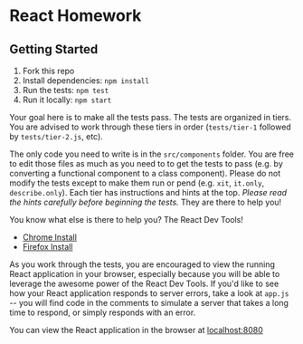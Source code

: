 # React Homework

## Getting Started

1. Fork this repo
2. Install dependencies: `npm install`
3. Run the tests: `npm test`
4. Run it locally: `npm start`

Your goal here is to make all the tests pass. The tests are organized in tiers.
You are advised to work through these tiers in order (`tests/tier-1` followed
by `tests/tier-2.js`, etc).

The only code you need to write is in the `src/components` folder. You are free to edit those files as much as you need to to get the tests to pass (e.g. by converting a functional component to a class component). Please do not modify the tests except to make them run or pend (e.g. `xit`, `it.only`, `describe.only`). Each tier has instructions and hints at the top. _Please read the hints carefully before beginning the tests._ They are there to help you!

You know what else is there to help you? The React Dev Tools!

- [Chrome Install](https://chrome.google.com/webstore/detail/react-developer-tools/fmkadmapgofadopljbjfkapdkoienihi)
- [Firefox Install](https://addons.mozilla.org/en-US/firefox/addon/react-devtools/)

As you work through the tests, you are encouraged to view the running React application in your browser, especially because you will be able to leverage the awesome power of the React Dev Tools. If you'd like to see how your React application responds to server errors, take a look at `app.js` -- you will find code in the comments to simulate a server that takes a long time to respond, or simply responds with an error.

You can view the React application in the browser at
[localhost:8080](http://localhost:8080)
